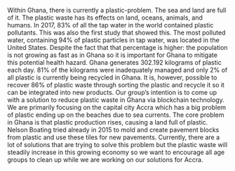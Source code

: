 Within Ghana, there is currently a plastic-problem. The sea and land are full of it. The plastic waste has its effects on land, oceans, animals, and humans. In 2017, 83% of all the tap water in the world contained plastic pollutants. This was also the first study that showed this. The most polluted water, containing 94% of plastic particles in tap water, was located in the United States. Despite the fact that that percentage is higher: the population is not growing as fast as in Ghana so it is important for Ghana to mitigate this potential health hazard.  Ghana generates 302.192 kilograms of plastic each day. 81% of the kilograms were inadequately managed and only 2% of all plastic is currently being recycled in Ghana. It is, however, possible to recover 86% of plastic waste through sorting the plastic and recycle it so it can be integrated into new products. Our group’s intention is to come up with a solution to reduce plastic waste in Ghana via blockchain technology. We are primarily focusing on the capital city Accra which has a big problem of plastic ending up on the beaches due to sea currents. The core problem in Ghana is that plastic production rises, causing a land full of plastic. Nelson Boating tried already in 2015 to mold and create pavement blocks from plastic and use these tiles for new pavements.  Currently, there are a lot of solutions that are trying to solve this problem but the plastic waste will steadily increase in this growing economy so we want to encourage all age groups to clean up while we are working on our solutions for Accra. 

